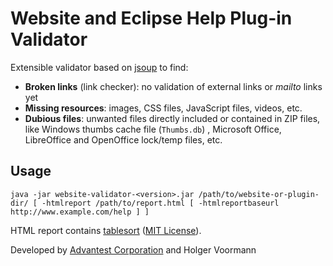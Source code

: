 # Website and Eclipse Help Plug-in Validator

Extensible validator based on [jsoup](https://jsoup.org/) to find:

*   **Broken links** (link checker): no validation of external links or _mailto_ links yet
*   **Missing resources**: images, CSS files, JavaScript files, videos, etc.
*   **Dubious files**: unwanted files directly included or contained in ZIP files, like Windows thumbs cache file (`Thumbs.db`) , Microsoft Office, LibreOffice and OpenOffice lock/temp files, etc.


## Usage

	java -jar website-validator-<version>.jar /path/to/website-or-plugin-dir/ [ -htmlreport /path/to/report.html [ -htmlreportbaseurl http://www.example.com/help ] ]

HTML report contains [tablesort](https://github.com/tristen/tablesort) ([MIT License](https://github.com/tristen/tablesort/blob/gh-pages/LICENCE)).

Developed by [Advantest Corporation](https://www.advantest.com/) and Holger Voormann